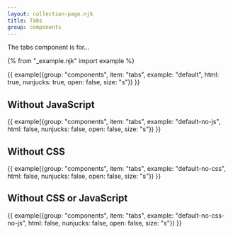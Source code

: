 ```yaml
---
layout: collection-page.njk
title: Tabs
group: components
---
```


The tabs component is for...

{% from "_example.njk" import example %}

{{ example({group: "components", item: "tabs", example: "default", html: true, nunjucks: true, open: false, size: "s"}) }}

## Without JavaScript

{{ example({group: "components", item: "tabs", example: "default-no-js", html: false, nunjucks: false, open: false, size: "s"}) }}

## Without CSS

{{ example({group: "components", item: "tabs", example: "default-no-css", html: false, nunjucks: false, open: false, size: "s"}) }}

## Without CSS or JavaScript

{{ example({group: "components", item: "tabs", example: "default-no-css-no-js", html: false, nunjucks: false, open: false, size: "s"}) }}
